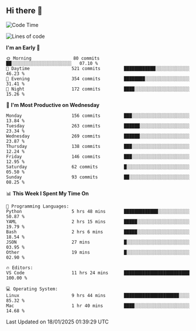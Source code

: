 ## Hi there 👋

<!--
**Wangmerlyn/Wangmerlyn** is a ✨ _special_ ✨ repository because its `README.md` (this file) appears on your GitHub profile.

Here are some ideas to get you started:

- 🔭 I’m currently working on ...
- 🌱 I’m currently learning ...
- 👯 I’m looking to collaborate on ...
- 🤔 I’m looking for help with ...
- 💬 Ask me about ...
- 📫 How to reach me: ...
- 😄 Pronouns: ...
- ⚡ Fun fact: ...
-->
<!--START_SECTION:waka-->
![Code Time](http://img.shields.io/badge/Code%20Time-15%20hrs%2012%20mins-blue)

![Lines of code](https://img.shields.io/badge/From%20Hello%20World%20I%27ve%20Written-8.2%20million%20lines%20of%20code-blue)

**I'm an Early 🐤** 

```text
🌞 Morning                80 commits          ██░░░░░░░░░░░░░░░░░░░░░░░   07.10 % 
🌆 Daytime                521 commits         ████████████░░░░░░░░░░░░░   46.23 % 
🌃 Evening                354 commits         ████████░░░░░░░░░░░░░░░░░   31.41 % 
🌙 Night                  172 commits         ████░░░░░░░░░░░░░░░░░░░░░   15.26 % 
```
📅 **I'm Most Productive on Wednesday** 

```text
Monday                   156 commits         ███░░░░░░░░░░░░░░░░░░░░░░   13.84 % 
Tuesday                  263 commits         ██████░░░░░░░░░░░░░░░░░░░   23.34 % 
Wednesday                269 commits         ██████░░░░░░░░░░░░░░░░░░░   23.87 % 
Thursday                 138 commits         ███░░░░░░░░░░░░░░░░░░░░░░   12.24 % 
Friday                   146 commits         ███░░░░░░░░░░░░░░░░░░░░░░   12.95 % 
Saturday                 62 commits          █░░░░░░░░░░░░░░░░░░░░░░░░   05.50 % 
Sunday                   93 commits          ██░░░░░░░░░░░░░░░░░░░░░░░   08.25 % 
```


📊 **This Week I Spent My Time On** 

```text
💬 Programming Languages: 
Python                   5 hrs 48 mins       █████████████░░░░░░░░░░░░   50.87 % 
YAML                     2 hrs 15 mins       █████░░░░░░░░░░░░░░░░░░░░   19.79 % 
Bash                     2 hrs 6 mins        █████░░░░░░░░░░░░░░░░░░░░   18.54 % 
JSON                     27 mins             █░░░░░░░░░░░░░░░░░░░░░░░░   03.95 % 
Other                    19 mins             █░░░░░░░░░░░░░░░░░░░░░░░░   02.90 % 

🔥 Editors: 
VS Code                  11 hrs 24 mins      █████████████████████████   100.00 % 

💻 Operating System: 
Linux                    9 hrs 44 mins       █████████████████████░░░░   85.32 % 
Mac                      1 hr 40 mins        ████░░░░░░░░░░░░░░░░░░░░░   14.68 % 
```


 Last Updated on 18/01/2025 01:39:29 UTC
<!--END_SECTION:waka-->

